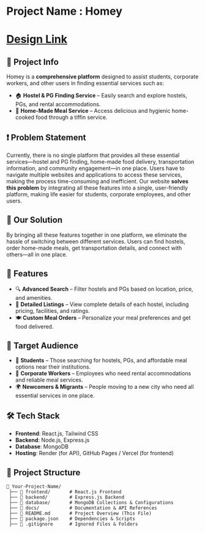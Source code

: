 # Project Name : Homey
<!-- # Project Documentation -->
# **[Design Link](https://www.figma.com/design/R2f2wshOqW1dTsLohjxesv/Project2?node-id=0-1&t=6Ufb3m1YsvJEx2sG-1)**

## 📖 Project Info
Homey is a **comprehensive platform** designed to assist students, corporate workers, and other users in finding essential services such as:
- 🏠 **Hostel & PG Finding Service** – Easily search and explore hostels, PGs, and rental accommodations.
- 🍱 **Home-Made Meal Service** – Access delicious and hygienic home-cooked food through a tiffin service.




## ❗ Problem Statement
  Currently, there is no single platform that provides all these essential services—hostel and PG finding, home-made food delivery, transportation information, and community engagement—in one place. Users have to navigate multiple websites and applications to access these services, making the process time-consuming and inefficient. Our website **solves this problem** by integrating all these features into a single, user-friendly platform, making life easier for students, corporate employees, and other users.



## 🚀 Our Solution
 By bringing all these features together in one platform, we eliminate the hassle of switching between different services. Users can find hostels, order home-made meals, get transportation details, and connect with others—all in one place.

## 🚀 Features
- 🔍 **Advanced Search** – Filter hostels and PGs based on location, price, and amenities.
- 📜 **Detailed Listings** – View complete details of each hostel, including pricing, facilities, and ratings.
- 🍽️ **Custom Meal Orders** – Personalize your meal preferences and get food delivered.

## 🎯 Target Audience
- 🏫 **Students** – Those searching for hostels, PGs, and affordable meal options near their institutions.
- 👔 **Corporate Workers** – Employees who need rental accommodations and reliable meal services.
- 🌍 **Newcomers & Migrants** – People moving to a new city who need all essential services in one place.


## 🛠️ Tech Stack
- **Frontend**: React.js, Tailwind CSS
- **Backend**: Node.js, Express.js
- **Database**: MongoDB
- **Hosting**: Render (for API), GitHub Pages / Vercel (for frontend)


## 📂 Project Structure
```plaintext
📁 Your-Project-Name/
 ├── 📂 frontend/       # React.js Frontend
 ├── 📂 backend/        # Express.js Backend
 ├── 📂 database/       # MongoDB Collections & Configurations
 ├── 📂 docs/           # Documentation & API References
 ├── 📄 README.md       # Project Overview (This File)
 ├── 📄 package.json    # Dependencies & Scripts
 ├── 📄 .gitignore      # Ignored Files & Folders
```








